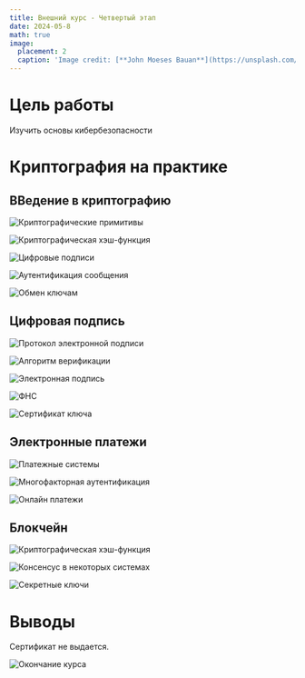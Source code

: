 ```yaml
---
title: Внешний курс - Четвертый этап
date: 2024-05-8
math: true
image:
  placement: 2
  caption: 'Image credit: [**John Moeses Bauan**](https://unsplash.com/photos/OGZtQF8iC0g)'
---
```


# Цель работы

Изучить основы кибербезопасности

# Криптография на практике

## ВВедение в криптографию

![Криптографические примитивы](image/4.1_1.png)

![Криптографическая хэш-функция](image/4.1_2.png)

![Цифровые подписи](image/4.1_3.png)

![Аутентификация сообщения](image/4.1_4.png)

![Обмен ключам](image/4.1_5.png)

## Цифровая подпись 

![Протокол электронной подписи](image/4.2_1.png)

![Алгоритм верификации](image/4.2_2.png)

![Электронная подпись](image/4.2_3.png)

![ФНС](image/4.2_4.png)

![Сертификат ключа](image/4.2_5.png)

## Электронные платежи

![Платежные системы](image/4.3_1.png)

![Многофакторная аутентификация](image/4.3_2.png)

![Онлайн платежи](image/4.3_3.png)

## Блокчейн

![Криптографическая хэш-функция](image/4.4_1.png)

![Консенсус в некоторых системах](image/4.4_2.png)

![Секретные ключи](image/4.4_3.png)


# Выводы

Сертификат не выдается.

![Окончание курса](image/5.png)
